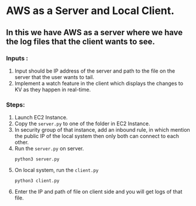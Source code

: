 # AWS as a Server and Local Client.

## In this we have AWS as a server where we have the log files that the client wants to see.

### Inputs :
1. Input should be IP address of the server and path to the file on the server that the user wants to tail.
2. Implement a watch feature in the client which displays the changes to KV as they happen in real-time.

### Steps:

1. Launch EC2 Instance.
2. Copy the `server.py` to one of the folder in EC2 Instance.
3. In security group of that instance, add an inbound rule, in which mention the public IP of the local system then only both can connect to each other.
4. Run the `server.py` on server. <br>
    ```
    python3 server.py
    ```
5. On local system, run the `client.py` <br>
    ```
    python3 client.py
    ```
6. Enter the IP and path of file on client side and you will get logs of that file.
